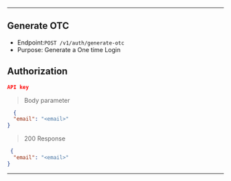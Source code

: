 
----------------------------------------------------------------------------------
## Generate OTC
* Endpoint:`POST /v1/auth/generate-otc`
* Purpose: Generate a One time Login

## Authorization
```json
API key
```

> Body parameter

```json
  {
  "email": "<email>"
}
  ```

> 200 Response

```json
 {
  "email": "<email>"
}
```
----------------------------------------------------------------------------------